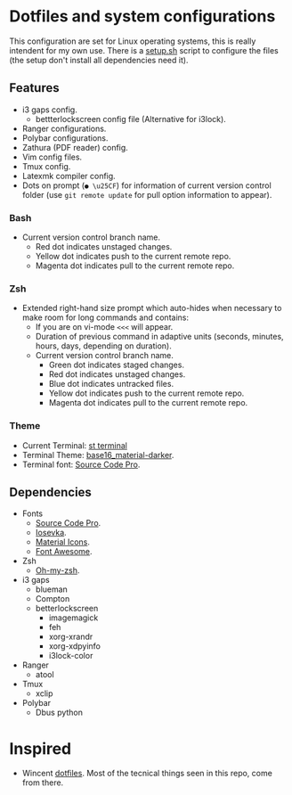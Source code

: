 # Dotfiles and system configurations

This configuration are set for Linux operating systems, this is really intendent for my own use.  There is a [setup.sh](https://github.com/fredo0522/Dotfiles/blob/master/setup.sh) script to configure the files (the setup don't install all dependencies need it).

## Features
* i3 gaps config.
    * bettterlockscreen config file (Alternative for i3lock).
* Ranger configurations.
* Polybar configurations.
* Zathura (PDF reader) config.
* Vim config files.
* Tmux config.
* Latexmk compiler config.
* Dots on prompt (`● \u25CF`) for information of current version control folder (use `git remote update` for pull option information to appear).

### Bash
* Current version control branch name.
    * Red dot indicates unstaged changes.
    * Yellow dot indicates push to the current remote repo.
    * Magenta dot indicates pull to the current remote repo.

### Zsh
* Extended right-hand size prompt which auto-hides when necessary to make room for long commands and contains:
    * If you are on vi-mode `<<<` will appear.
    * Duration of previous command in adaptive units (seconds, minutes, hours, days, depending on duration).
    * Current version control branch name.
        * Green dot indicates staged changes.
        * Red dot indicates unstaged changes.
        * Blue dot indicates untracked files.
        * Yellow dot indicates push to the current remote repo.
        * Magenta dot indicates pull to the current remote repo.

### Theme
* Current Terminal: [st terminal](https://st.suckless.org/)
* Terminal Theme: [base16_material-darker](https://github.com/chriskempson/base16-shell).
* Terminal font: [Source Code Pro](https://github.com/adobe-fonts/source-code-pro).

## Dependencies
* Fonts
    * [Source Code Pro](https://github.com/adobe-fonts/source-code-pro).
    * [Iosevka](https://github.com/be5invis/Iosevka/tree/master).
    * [Material Icons](https://github.com/google/material-design-icons).
    * [Font Awesome](https://fontawesome.com/).
* Zsh
    * [Oh-my-zsh](https://github.com/robbyrussell/oh-my-zsh).
* i3 gaps
    * blueman
    * Compton
    * betterlockscreen
        * imagemagick
        * feh
        * xorg-xrandr
        * xorg-xdpyinfo
        * i3lock-color
* Ranger
    * atool
* Tmux
    * xclip
* Polybar
    * Dbus python

# Inspired
* Wincent [dotfiles](https://github.com/wincent/wincent). Most of the tecnical things seen in this repo, come from there.

